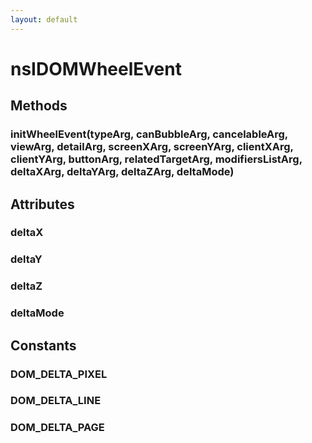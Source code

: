 ```yaml
---
layout: default
---
```


# nsIDOMWheelEvent #

## Methods ##

### initWheelEvent(typeArg, canBubbleArg, cancelableArg, viewArg, detailArg, screenXArg, screenYArg, clientXArg, clientYArg, buttonArg, relatedTargetArg, modifiersListArg, deltaXArg, deltaYArg, deltaZArg, deltaMode) ###

## Attributes ##

### deltaX ###

### deltaY ###

### deltaZ ###

### deltaMode ###

## Constants ##

### DOM_DELTA_PIXEL ###

### DOM_DELTA_LINE ###

### DOM_DELTA_PAGE ###
